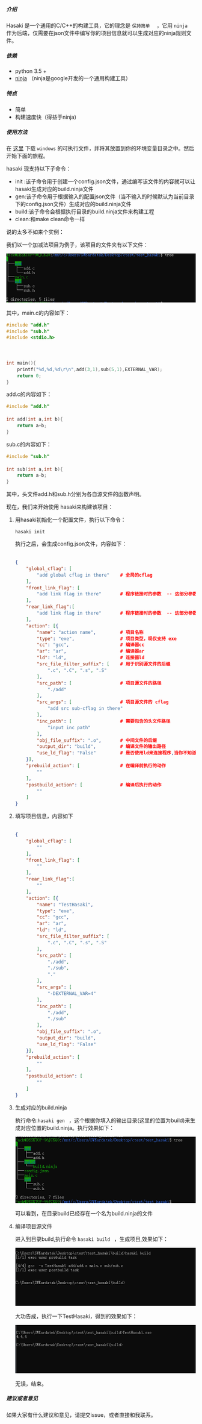 ##### 介绍

Hasaki 是一个通用的C/C++的构建工具，它的理念是 ``保持简单  `` ，它用 ``ninja `` 作为后端，仅需要在json文件中编写你的项目信息就可以生成对应的ninja规则文件。



##### 依赖

* python 3.5 +
* [ninja](https://ninja-build.org/) （ninja是google开发的一个通用构建工具）



##### 特点

* 简单
* 构建速度快（得益于ninja)



##### 使用方法

在 [这里](https://github.com/JackLin00/hasaki/releases/tag/v0.1) 下载 `` windows `` 的可执行文件，并将其放置到你的环境变量目录之中。然后开始下面的旅程。

hasaki 现支持以下子命令：

* init :该子命令用于创建一个config.json文件，通过编写该文件的内容就可以让hasaki生成对应的build.ninja文件
* gen:该子命令用于根据输入的配置json文件（当不输入的时候默认为当前目录下的config.json文件）生成对应的build.ninja文件
* build:该子命令会根据执行目录的build.ninja文件来构建工程
* clean:和make clean命令一样



说的太多不如来个实例：

我们以一个加减法项目为例子，该项目的文件夹有以下文件：

![image-20210126184157009](pic/README/image-20210126184157009.png)

其中，main.c的内容如下：

```c
#include "add.h"
#include "sub.h"
#include <stdio.h>



int main(){
	printf("%d,%d,%d\r\n",add(3,1),sub(5,1),EXTERNAL_VAR);
	return 0;
}
```

add.c的内容如下：

```c
#include "add.h"

int add(int a,int b){
	return a+b;
}
```

sub.c的内容如下：

```c
#include "sub.h"

int sub(int a,int b){
	return a-b;
}
```

其中，头文件add.h和sub.h分别为各自源文件的函数声明。

现在，我们来开始使用 hasaki来构建该项目：

1. 用hasaki初始化一个配置文件，执行以下命令：

   ```
   hasaki init
   ```

   执行之后，会生成config.json文件，内容如下：

   ```json
   
   {
       "global_cflag": [  
           "add global cflag in there"    # 全局的cflag
       ],
       "front_link_flag": [
           "add link flag in there"       # 程序链接时的参数  -- 这部分参数放在前面
       ],
       "rear_link_flag":[
           "add link flag in there"       # 程序链接时的参数  -- 这部分参数放在后面
       ],
       "action": [{
           "name": "action name",         # 项目名称
           "type": "exe",                 # 项目类型，现仅支持 exe
           "cc": "gcc",                   # 编译器cc
           "ar": "ar",                    # 编译器ar
           "ld": "ld",                    # 连接器ld
           "src_file_filter_suffix": [    # 用于识别源文件的后缀
               ".c", ".C", ".s", ".S"
           ],
           "src_path": [                  # 项目源文件的路径
               "./add"
           ],
           "src_args": [                  # 项目源文件的 cflag
               "add src sub-cflag in there"
           ],
           "inc_path": [                  # 需要包含的头文件路径
               "input inc path"
           ],
           "obj_file_suffix": ".o",       # 中间文件的后缀
           "output_dir": "build",         # 编译文件的输出路径
           "use_ld_flag": "False"         # 是否使用ld来连接程序,当你不知道什么意思的时候，不要选择True
       }],
       "prebuild_action": [               # 在编译前执行的动作
           ""
       ],
       "postbuild_action": [              # 编译后执行的动作
           ""
       ]
   }
   ```

   

2. 填写项目信息，内容如下

   ```json
   
   {
       "global_cflag": [
           ""
       ],
       "front_link_flag": [
           ""
       ],
       "rear_link_flag":[
           ""
       ],
       "action": [{
           "name": "TestHasaki",
           "type": "exe",
           "cc": "gcc",
           "ar": "ar",
           "ld": "ld",
           "src_file_filter_suffix": [
               ".c", ".C", ".s", ".S"
           ],
           "src_path": [
               "./add",
               "./sub",
               "."
           ],
           "src_args": [
               "-DEXTERNAL_VAR=4"
           ],
           "inc_path": [
               "./add",
               "./sub"
           ],
           "obj_file_suffix": ".o",
           "output_dir": "build",
           "use_ld_flag": "False"
       }],
       "prebuild_action": [
           ""
       ],
       "postbuild_action": [
           ""
       ]
   }
   ```

3. 生成对应的build.ninja

   执行命令:``hasaki gen `` ，这个根据你填入的输出目录(这里的位置为build)来生成对应位置的build.ninja。执行效果如下：

   ![image-20210126190152709](pic/README/image-20210126190152709.png)

   可以看到，在目录build已经存在一个名为build.ninja的文件

4. 编译项目源文件

   进入到目录build,执行命令 ``hasaki build `` ，生成项目,效果如下：

   ![image-20210126190404092](pic/README/image-20210126190404092.png)

   大功告成，执行一下TestHasaki，得到的效果如下：

   ![image-20210126190450939](pic/README/image-20210126190450939.png)

   无误，结束。



##### 建议或者意见

如果大家有什么建议和意见，请提交issue，或者直接和我联系。